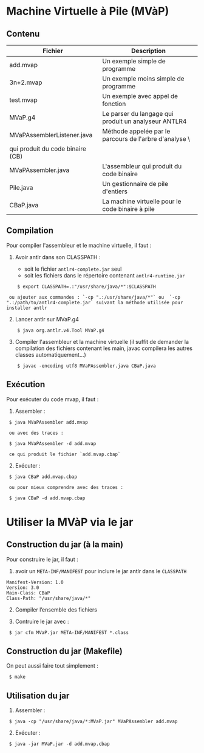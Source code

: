 Machine Virtuelle à Pile (MVàP)
================================

Contenu
--------

Fichier 		   | Description					   |
-------------------------  | ----------------------------------------------------- |
add.mvap		   | Un exemple simple de programme                        |
3n+2.mvap		   | Un exemple moins simple de programme                  |
test.mvap		   | Un exemple avec appel de fonction                     |
MVaP.g4 		   | Le parser du langage qui produit un analyseur ANTLR4  |
MVaPAssemblerListener.java | Méthode appelée par le parcours de l'arbre d'analyse \
                                                  qui produit du code binaire (CB) |
MVaPAssembler.java	   | L'assembleur qui produit du code binaire              |
Pile.java		   | Un gestionnaire de pile d'entiers                     |
CBaP.java		   | La machine virtuelle pour le code binaire à pile      |

Compilation
------------

Pour compiler l'assembleur et le machine virtuelle, il faut :

1. Avoir antlr dans son CLASSPATH :

	- soit le fichier `antlr4-complete.jar` seul
	- soit les fichiers dans le répertoire contenant `antlr4-runtime.jar`


```
 	$ export CLASSPATH=.:"/usr/share/java/*":$CLASSPATH
```
     ou ajouter aux commandes : `-cp ".:/usr/share/java/*"` ou  `-cp ".:/path/to/antlr4-complete.jar` suivant la méthode utilisée pour installer antlr


2. Lancer antlr sur MVaP.g4
```
	$ java org.antlr.v4.Tool MVaP.g4
```

3. Compiler l'assembleur et la machine virtuelle (il suffit de demander la
     compilation des fichiers contenant les main, javac compilera les autres
     classes automatiquement...) 
```
	$ javac -encoding utf8 MVaPAssembler.java CBaP.java
```

Exécution
----------

Pour exécuter du code mvap, il faut :

1. Assembler :
```
 $ java MVaPAssembler add.mvap
```
     ou avec des traces :
```
 $ java MVaPAssembler -d add.mvap
```
     ce qui produit le fichier `add.mvap.cbap`

2. Exécuter :
```
 $ java CBaP add.mvap.cbap
```
     ou pour mieux comprendre avec des traces :
```
 $ java CBaP -d add.mvap.cbap
``` 

Utiliser la MVàP via le jar
=========================================

Construction du jar (à la main)
--------------------------------

Pour construire le jar, il faut :

1. avoir un `META-INF/MANIFEST` pour inclure le jar antlr dans le `CLASSPATH`
```
Manifest-Version: 1.0
Version: 3.0
Main-Class: CBaP
Class-Path: "/usr/share/java/*"
```

2. Compiler l’ensemble des fichiers

3. Contruire le jar avec :
```
 $ jar cfm MVaP.jar META-INF/MANIFEST *.class
```

Construction du jar (Makefile)
-------------------------------

On peut aussi faire tout simplement :
```
 $ make
```

Utilisation du jar 
-------------------

1. Assembler :
```
 $ java -cp "/usr/share/java/*:MVaP.jar" MVaPAssembler add.mvap
```

2. Exécuter :
```
 $ java -jar MVaP.jar -d add.mvap.cbap
```
